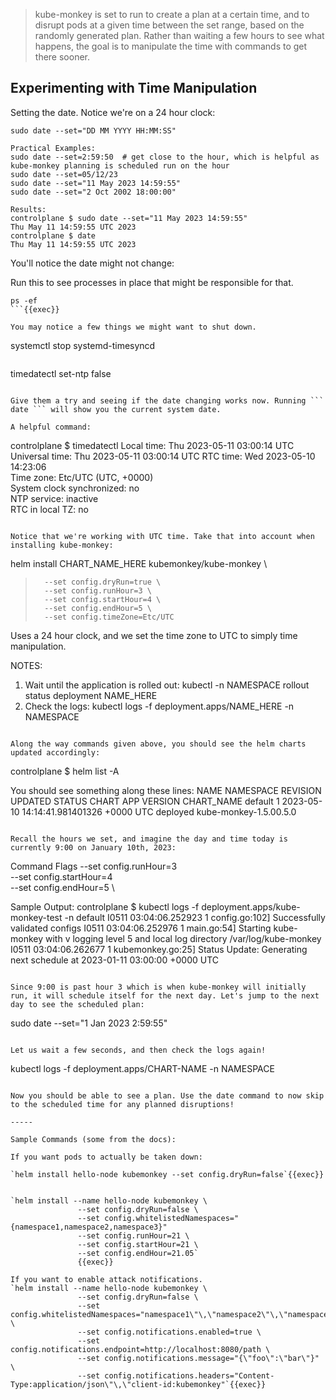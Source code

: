 
> kube-monkey is set to run to create a plan at a certain time, and to disrupt pods at a given time between the set range, based on the randomly generated plan. Rather than waiting a few hours to see what happens, the goal is to manipulate the time with commands to get there sooner.

## Experimenting with Time Manipulation

Setting the date. Notice we're on a 24 hour clock:

```
sudo date --set="DD MM YYYY HH:MM:SS"

Practical Examples:
sudo date --set=2:59:50  # get close to the hour, which is helpful as kube-monkey planning is scheduled run on the hour
sudo date --set=05/12/23
sudo date --set="11 May 2023 14:59:55"
sudo date --set="2 Oct 2002 18:00:00"
```

```
Results:
controlplane $ sudo date --set="11 May 2023 14:59:55"
Thu May 11 14:59:55 UTC 2023
controlplane $ date
Thu May 11 14:59:55 UTC 2023
```

You'll notice the date might not change:

Run this to see processes in place that might be responsible for that.
```
ps -ef
```{{exec}}

You may notice a few things we might want to shut down.

```
systemctl stop systemd-timesyncd
```{{exec}}

```
timedatectl set-ntp false
```{{exec}}

Give them a try and seeing if the date changing works now. Running ``` date ``` will show you the current system date.

A helpful command:
```
controlplane $ timedatectl
    Local time: Thu 2023-05-11 03:00:14 UTC
    Universal time: Thu 2023-05-11 03:00:14 UTC
    RTC time: Wed 2023-05-10 14:23:06    
    Time zone: Etc/UTC (UTC, +0000)       
    System clock synchronized: no                         
    NTP service: inactive                   
    RTC in local TZ: no    
```

Notice that we're working with UTC time. Take that into account when installing kube-monkey:

```
helm install CHART_NAME_HERE kubemonkey/kube-monkey \
>       --set config.dryRun=true \
>       --set config.runHour=3 \
>       --set config.startHour=4 \
>       --set config.endHour=5 \
>       --set config.timeZone=Etc/UTC

Uses a 24 hour clock, and we set the time zone to UTC to simply time manipulation.

NOTES:
1. Wait until the application is rolled out:
  kubectl -n NAMESPACE rollout status deployment NAME_HERE
2. Check the logs:
  kubectl logs -f deployment.apps/NAME_HERE -n NAMESPACE
```

Along the way commands given above, you should see the helm charts updated accordingly:

```
controlplane $ helm list -A

You should see something along these lines:
NAME            NAMESPACE       REVISION        UPDATED                                 STATUS          CHART            APP VERSION
CHART_NAME      default         1               2023-05-10 14:14:41.981401326 +0000 UTC deployed        kube-monkey-1.5.00.5.0 
```

Recall the hours we set, and imagine the day and time today is currently 9:00 on January 10th, 2023:
```
Command Flags
      --set config.runHour=3 \
      --set config.startHour=4 \
      --set config.endHour=5 \

Sample Output:
controlplane $ kubectl logs -f deployment.apps/kube-monkey-test -n default
I0511 03:04:06.252923       1 config.go:102] Successfully validated configs
I0511 03:04:06.252976       1 main.go:54] Starting kube-monkey with v logging level 5 and local log directory /var/log/kube-monkey
I0511 03:04:06.262677       1 kubemonkey.go:25] Status Update: Generating next schedule at 2023-01-11 03:00:00 +0000 UTC
```

Since 9:00 is past hour 3 which is when kube-monkey will initially run, it will schedule itself for the next day. Let's jump to the next day to see the scheduled plan: 

```
sudo date --set="1 Jan 2023 2:59:55"
```{{exec}}

Let us wait a few seconds, and then check the logs again!

```
kubectl logs -f deployment.apps/CHART-NAME -n NAMESPACE
```

Now you should be able to see a plan. Use the date command to now skip to the scheduled time for any planned disruptions!

-----

Sample Commands (some from the docs):

If you want pods to actually be taken down:

`helm install hello-node kubemonkey --set config.dryRun=false`{{exec}}


`helm install --name hello-node kubemonkey \
               --set config.dryRun=false \
               --set config.whitelistedNamespaces="{namespace1,namespace2,namespace3}"
               --set config.runHour=21 \
               --set config.startHour=21 \
               --set config.endHour=21.05`
               {{exec}}

If you want to enable attack notifications.
`helm install --name hello-node kubemonkey \
               --set config.dryRun=false \
               --set config.whitelistedNamespaces="namespace1\"\,\"namespace2\"\,\"namespace3" \
               --set config.notifications.enabled=true \
               --set config.notifications.endpoint=http://localhost:8080/path \
               --set config.notifications.message="{\"foo\":\"bar\"}" \
               --set config.notifications.headers="Content-Type:application/json\"\,\"client-id:kubemonkey"`{{exec}}